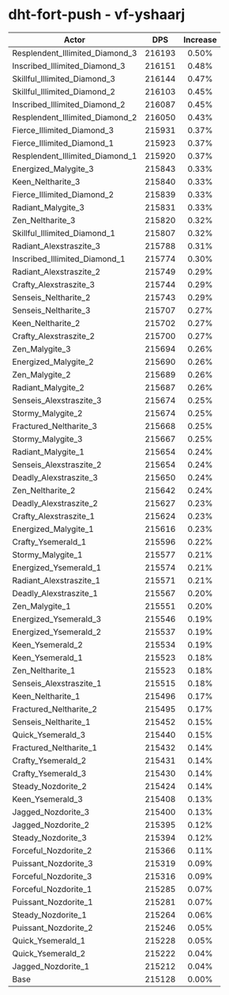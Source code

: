# dht-fort-push - vf-yshaarj
| Actor | DPS | Increase |
|---|:---:|:---:|
|Resplendent_Illimited_Diamond_3|216193|0.50%|
|Inscribed_Illimited_Diamond_3|216151|0.48%|
|Skillful_Illimited_Diamond_3|216144|0.47%|
|Skillful_Illimited_Diamond_2|216103|0.45%|
|Inscribed_Illimited_Diamond_2|216087|0.45%|
|Resplendent_Illimited_Diamond_2|216050|0.43%|
|Fierce_Illimited_Diamond_3|215931|0.37%|
|Fierce_Illimited_Diamond_1|215923|0.37%|
|Resplendent_Illimited_Diamond_1|215920|0.37%|
|Energized_Malygite_3|215843|0.33%|
|Keen_Neltharite_3|215840|0.33%|
|Fierce_Illimited_Diamond_2|215839|0.33%|
|Radiant_Malygite_3|215831|0.33%|
|Zen_Neltharite_3|215820|0.32%|
|Skillful_Illimited_Diamond_1|215807|0.32%|
|Radiant_Alexstraszite_3|215788|0.31%|
|Inscribed_Illimited_Diamond_1|215774|0.30%|
|Radiant_Alexstraszite_2|215749|0.29%|
|Crafty_Alexstraszite_3|215744|0.29%|
|Senseis_Neltharite_2|215743|0.29%|
|Senseis_Neltharite_3|215707|0.27%|
|Keen_Neltharite_2|215702|0.27%|
|Crafty_Alexstraszite_2|215700|0.27%|
|Zen_Malygite_3|215694|0.26%|
|Energized_Malygite_2|215690|0.26%|
|Zen_Malygite_2|215689|0.26%|
|Radiant_Malygite_2|215687|0.26%|
|Senseis_Alexstraszite_3|215674|0.25%|
|Stormy_Malygite_2|215674|0.25%|
|Fractured_Neltharite_3|215668|0.25%|
|Stormy_Malygite_3|215667|0.25%|
|Radiant_Malygite_1|215654|0.24%|
|Senseis_Alexstraszite_2|215654|0.24%|
|Deadly_Alexstraszite_3|215650|0.24%|
|Zen_Neltharite_2|215642|0.24%|
|Deadly_Alexstraszite_2|215627|0.23%|
|Crafty_Alexstraszite_1|215624|0.23%|
|Energized_Malygite_1|215616|0.23%|
|Crafty_Ysemerald_1|215596|0.22%|
|Stormy_Malygite_1|215577|0.21%|
|Energized_Ysemerald_1|215574|0.21%|
|Radiant_Alexstraszite_1|215571|0.21%|
|Deadly_Alexstraszite_1|215567|0.20%|
|Zen_Malygite_1|215551|0.20%|
|Energized_Ysemerald_3|215546|0.19%|
|Energized_Ysemerald_2|215537|0.19%|
|Keen_Ysemerald_2|215534|0.19%|
|Keen_Ysemerald_1|215523|0.18%|
|Zen_Neltharite_1|215523|0.18%|
|Senseis_Alexstraszite_1|215515|0.18%|
|Keen_Neltharite_1|215496|0.17%|
|Fractured_Neltharite_2|215495|0.17%|
|Senseis_Neltharite_1|215452|0.15%|
|Quick_Ysemerald_3|215440|0.15%|
|Fractured_Neltharite_1|215432|0.14%|
|Crafty_Ysemerald_2|215431|0.14%|
|Crafty_Ysemerald_3|215430|0.14%|
|Steady_Nozdorite_2|215424|0.14%|
|Keen_Ysemerald_3|215408|0.13%|
|Jagged_Nozdorite_3|215400|0.13%|
|Jagged_Nozdorite_2|215395|0.12%|
|Steady_Nozdorite_3|215394|0.12%|
|Forceful_Nozdorite_2|215366|0.11%|
|Puissant_Nozdorite_3|215319|0.09%|
|Forceful_Nozdorite_3|215316|0.09%|
|Forceful_Nozdorite_1|215285|0.07%|
|Puissant_Nozdorite_1|215281|0.07%|
|Steady_Nozdorite_1|215264|0.06%|
|Puissant_Nozdorite_2|215246|0.05%|
|Quick_Ysemerald_1|215228|0.05%|
|Quick_Ysemerald_2|215222|0.04%|
|Jagged_Nozdorite_1|215212|0.04%|
|Base|215128|0.00%|
